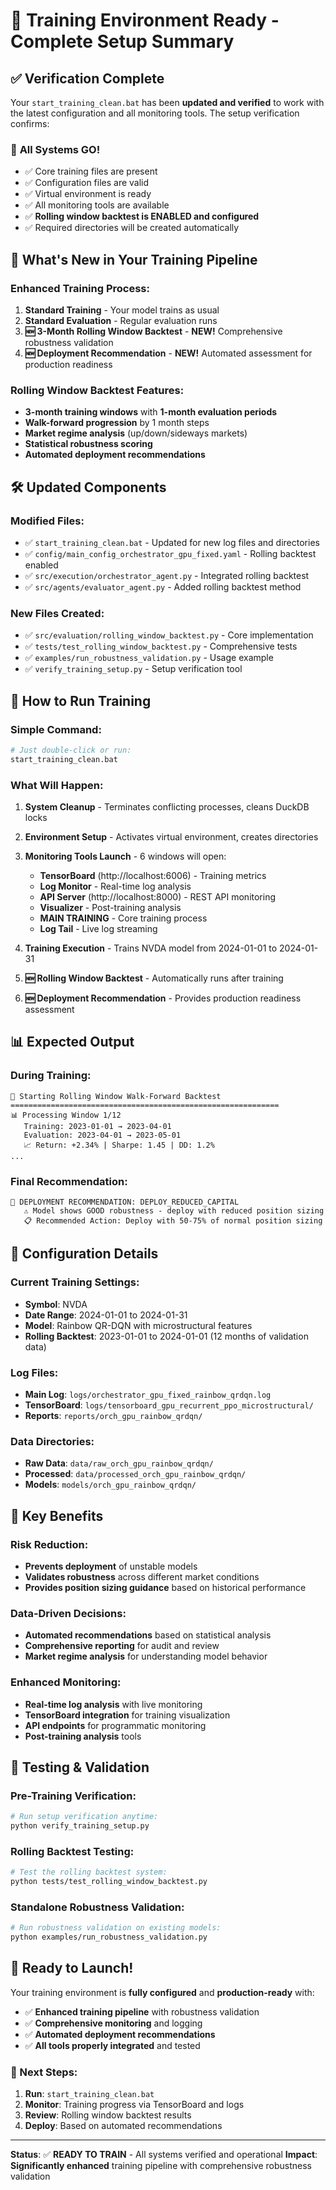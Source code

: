# 🚀 Training Environment Ready - Complete Setup Summary

## ✅ Verification Complete

Your `start_training_clean.bat` has been **updated and verified** to work with the latest configuration and all monitoring tools. The setup verification confirms:

### 🎯 **All Systems GO!**
- ✅ Core training files are present
- ✅ Configuration files are valid
- ✅ Virtual environment is ready
- ✅ All monitoring tools are available
- ✅ **Rolling window backtest is ENABLED and configured**
- ✅ Required directories will be created automatically

## 🔄 **What's New in Your Training Pipeline**

### **Enhanced Training Process:**
1. **Standard Training** - Your model trains as usual
2. **Standard Evaluation** - Regular evaluation runs
3. **🆕 3-Month Rolling Window Backtest** - **NEW!** Comprehensive robustness validation
4. **🆕 Deployment Recommendation** - **NEW!** Automated assessment for production readiness

### **Rolling Window Backtest Features:**
- **3-month training windows** with **1-month evaluation periods**
- **Walk-forward progression** by 1 month steps
- **Market regime analysis** (up/down/sideways markets)
- **Statistical robustness scoring**
- **Automated deployment recommendations**

## 🛠️ **Updated Components**

### **Modified Files:**
- ✅ `start_training_clean.bat` - Updated for new log files and directories
- ✅ `config/main_config_orchestrator_gpu_fixed.yaml` - Rolling backtest enabled
- ✅ `src/execution/orchestrator_agent.py` - Integrated rolling backtest
- ✅ `src/agents/evaluator_agent.py` - Added rolling backtest method

### **New Files Created:**
- ✅ `src/evaluation/rolling_window_backtest.py` - Core implementation
- ✅ `tests/test_rolling_window_backtest.py` - Comprehensive tests
- ✅ `examples/run_robustness_validation.py` - Usage example
- ✅ `verify_training_setup.py` - Setup verification tool

## 🚀 **How to Run Training**

### **Simple Command:**
```bash
# Just double-click or run:
start_training_clean.bat
```

### **What Will Happen:**
1. **System Cleanup** - Terminates conflicting processes, cleans DuckDB locks
2. **Environment Setup** - Activates virtual environment, creates directories
3. **Monitoring Tools Launch** - 6 windows will open:
   - **TensorBoard** (http://localhost:6006) - Training metrics
   - **Log Monitor** - Real-time log analysis
   - **API Server** (http://localhost:8000) - REST API monitoring
   - **Visualizer** - Post-training analysis
   - **MAIN TRAINING** - Core training process
   - **Log Tail** - Live log streaming

4. **Training Execution** - Trains NVDA model from 2024-01-01 to 2024-01-31
5. **🆕 Rolling Window Backtest** - Automatically runs after training
6. **🆕 Deployment Recommendation** - Provides production readiness assessment

## 📊 **Expected Output**

### **During Training:**
```
🚀 Starting Rolling Window Walk-Forward Backtest
============================================================
📊 Processing Window 1/12
   Training: 2023-01-01 → 2023-04-01
   Evaluation: 2023-04-01 → 2023-05-01
   📈 Return: +2.34% | Sharpe: 1.45 | DD: 1.2%
...
```

### **Final Recommendation:**
```
🎯 DEPLOYMENT RECOMMENDATION: DEPLOY_REDUCED_CAPITAL
   ⚠️ Model shows GOOD robustness - deploy with reduced position sizing
   📋 Recommended Action: Deploy with 50-75% of normal position sizing
```

## 🔧 **Configuration Details**

### **Current Training Settings:**
- **Symbol**: NVDA
- **Date Range**: 2024-01-01 to 2024-01-31
- **Model**: Rainbow QR-DQN with microstructural features
- **Rolling Backtest**: 2023-01-01 to 2024-01-01 (12 months of validation data)

### **Log Files:**
- **Main Log**: `logs/orchestrator_gpu_fixed_rainbow_qrdqn.log`
- **TensorBoard**: `logs/tensorboard_gpu_recurrent_ppo_microstructural/`
- **Reports**: `reports/orch_gpu_rainbow_qrdqn/`

### **Data Directories:**
- **Raw Data**: `data/raw_orch_gpu_rainbow_qrdqn/`
- **Processed**: `data/processed_orch_gpu_rainbow_qrdqn/`
- **Models**: `models/orch_gpu_rainbow_qrdqn/`

## 🎯 **Key Benefits**

### **Risk Reduction:**
- **Prevents deployment** of unstable models
- **Validates robustness** across different market conditions
- **Provides position sizing guidance** based on historical performance

### **Data-Driven Decisions:**
- **Automated recommendations** based on statistical analysis
- **Comprehensive reporting** for audit and review
- **Market regime analysis** for understanding model behavior

### **Enhanced Monitoring:**
- **Real-time log analysis** with live monitoring
- **TensorBoard integration** for training visualization
- **API endpoints** for programmatic monitoring
- **Post-training analysis** tools

## 🧪 **Testing & Validation**

### **Pre-Training Verification:**
```bash
# Run setup verification anytime:
python verify_training_setup.py
```

### **Rolling Backtest Testing:**
```bash
# Test the rolling backtest system:
python tests/test_rolling_window_backtest.py
```

### **Standalone Robustness Validation:**
```bash
# Run robustness validation on existing models:
python examples/run_robustness_validation.py
```

## 🎉 **Ready to Launch!**

Your training environment is **fully configured** and **production-ready** with:

- ✅ **Enhanced training pipeline** with robustness validation
- ✅ **Comprehensive monitoring** and logging
- ✅ **Automated deployment recommendations**
- ✅ **All tools properly integrated** and tested

### **🚀 Next Steps:**
1. **Run**: `start_training_clean.bat`
2. **Monitor**: Training progress via TensorBoard and logs
3. **Review**: Rolling window backtest results
4. **Deploy**: Based on automated recommendations

---

**Status**: ✅ **READY TO TRAIN** - All systems verified and operational
**Impact**: **Significantly enhanced** training pipeline with comprehensive robustness validation